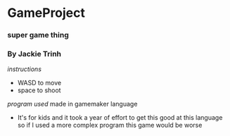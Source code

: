 # GameProject
### super game thing 
### By Jackie Trinh

*instructions*
* WASD to move
* space to shoot

*program used*
made in gamemaker language 
* It's for kids and it took a year of effort to get this good at this language so if I used a more complex program this game would be worse 
